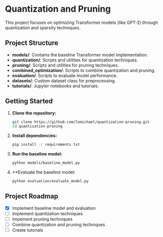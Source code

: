 # Quantization and Pruning 

This project focuses on optimizing Transformer models (like GPT-2) through quantization and sparsity techniques. 

## Project Structure
- **models/**: Contains the baseline Transformer model implementation.
- **quantization/**: Scripts and utilities for quantization techniques.
- **pruning/**: Scripts and utilities for pruning techniques.
- **combined_optimization/**: Scripts to combine quantization and pruning.
- **evaluation/**: Scripts to evaluate model performance.
- **datasets/**: Custom dataset class for preprocessing.
- **tutorials/**: Jupyter notebooks and tutorials.

## Getting Started

1. **Clone the repository:**
	```bash
	git clone https://github.com/lomichael/quantization-pruning.git
	cd quantization-pruning
	```
2. **Install dependencies:**
	```bash
	pip install -r requirements.txt
	```

3. **Run the baseline model:**
	```bash
	python models/baseline_model.py
	```

4. **Evaluate the baseline model:
	```bash
	python evaluation/evaluate_model.py
	```

## Project Roadmap
- [x] Implement baseline model and evaluation
- [ ] Implement quantization techniques
- [ ] Impement pruning techniques
- [ ] Combine quantization and pruning techniques
- [ ] Create tutorials
